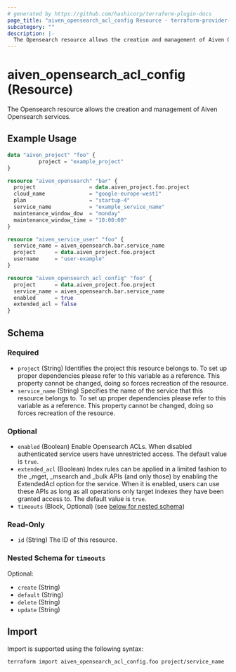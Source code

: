 ```yaml
---
# generated by https://github.com/hashicorp/terraform-plugin-docs
page_title: "aiven_opensearch_acl_config Resource - terraform-provider-aiven"
subcategory: ""
description: |-
  The Opensearch resource allows the creation and management of Aiven Opensearch services.
---
```


# aiven_opensearch_acl_config (Resource)

The Opensearch resource allows the creation and management of Aiven Opensearch services.

## Example Usage

```terraform
data "aiven_project" "foo" {
		  project = "example_project"
}

resource "aiven_opensearch" "bar" {
  project                 = data.aiven_project.foo.project
  cloud_name              = "google-europe-west1"
  plan                    = "startup-4"
  service_name            = "example_service_name"
  maintenance_window_dow  = "monday"
  maintenance_window_time = "10:00:00"
}

resource "aiven_service_user" "foo" {
  service_name = aiven_opensearch.bar.service_name
  project      = data.aiven_project.foo.project
  username     = "user-example"
}

resource "aiven_opensearch_acl_config" "foo" {
  project      = data.aiven_project.foo.project
  service_name = aiven_opensearch.bar.service_name
  enabled      = true
  extended_acl = false
}
```

<!-- schema generated by tfplugindocs -->
## Schema

### Required

- `project` (String) Identifies the project this resource belongs to. To set up proper dependencies please refer to this variable as a reference. This property cannot be changed, doing so forces recreation of the resource.
- `service_name` (String) Specifies the name of the service that this resource belongs to. To set up proper dependencies please refer to this variable as a reference. This property cannot be changed, doing so forces recreation of the resource.

### Optional

- `enabled` (Boolean) Enable Opensearch ACLs. When disabled authenticated service users have unrestricted access. The default value is `true`.
- `extended_acl` (Boolean) Index rules can be applied in a limited fashion to the _mget, _msearch and _bulk APIs (and only those) by enabling the ExtendedAcl option for the service. When it is enabled, users can use these APIs as long as all operations only target indexes they have been granted access to. The default value is `true`.
- `timeouts` (Block, Optional) (see [below for nested schema](#nestedblock--timeouts))

### Read-Only

- `id` (String) The ID of this resource.

<a id="nestedblock--timeouts"></a>
### Nested Schema for `timeouts`

Optional:

- `create` (String)
- `default` (String)
- `delete` (String)
- `update` (String)

## Import

Import is supported using the following syntax:

```shell
terraform import aiven_opensearch_acl_config.foo project/service_name
```
